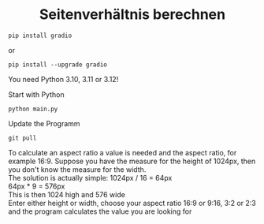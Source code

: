<div align=center><h1>Seitenverhältnis berechnen</h1></div>
 
````
pip install gradio
````
or
````
pip install --upgrade gradio
````
You need Python 3.10, 3.11 or 3.12!

Start with Python
````
python main.py
````

Update the Programm
````
git pull
````
To calculate an aspect ratio a value is needed and the aspect ratio, for example 16:9. Suppose you have the measure for the height of 1024px, then you don't know the measure for the width.<br>
The solution is actually simple: 1024px / 16 = 64px<br>
64px * 9 = 576px<br>
This is then 1024 high and 576 wide<br>
Enter either height or width, choose your aspect ratio 16:9 or 9:16, 3:2 or 2:3 and the program calculates the value you are looking for